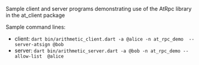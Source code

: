 Sample client and server programs demonstrating use of the AtRpc library in 
the at_client package

Sample command lines:
- client: `dart bin/arithmetic_client.dart -a @alice -n at_rpc_demo 
  --server-atsign @bob`
- server: `dart bin/arithmetic_server.dart -a @bob -n at_rpc_demo --allow-list 
  @alice`
